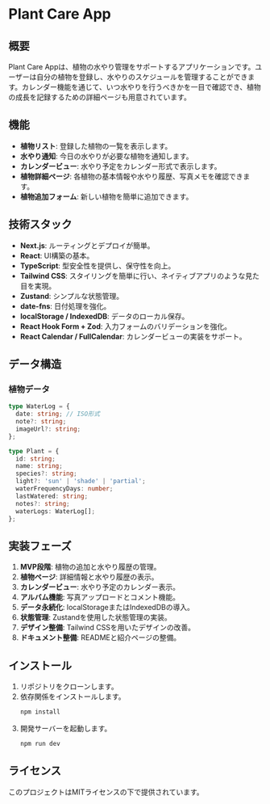 # Plant Care App

## 概要
Plant Care Appは、植物の水やり管理をサポートするアプリケーションです。ユーザーは自分の植物を登録し、水やりのスケジュールを管理することができます。カレンダー機能を通じて、いつ水やりを行うべきかを一目で確認でき、植物の成長を記録するための詳細ページも用意されています。

## 機能
- **植物リスト**: 登録した植物の一覧を表示します。
- **水やり通知**: 今日の水やりが必要な植物を通知します。
- **カレンダービュー**: 水やり予定をカレンダー形式で表示します。
- **植物詳細ページ**: 各植物の基本情報や水やり履歴、写真メモを確認できます。
- **植物追加フォーム**: 新しい植物を簡単に追加できます。

## 技術スタック
- **Next.js**: ルーティングとデプロイが簡単。
- **React**: UI構築の基本。
- **TypeScript**: 型安全性を提供し、保守性を向上。
- **Tailwind CSS**: スタイリングを簡単に行い、ネイティブアプリのような見た目を実現。
- **Zustand**: シンプルな状態管理。
- **date-fns**: 日付処理を強化。
- **localStorage / IndexedDB**: データのローカル保存。
- **React Hook Form + Zod**: 入力フォームのバリデーションを強化。
- **React Calendar / FullCalendar**: カレンダービューの実装をサポート。

## データ構造
### 植物データ
```typescript
type WaterLog = {
  date: string; // ISO形式
  note?: string;
  imageUrl?: string;
};

type Plant = {
  id: string;
  name: string;
  species?: string;
  light?: 'sun' | 'shade' | 'partial';
  waterFrequencyDays: number;
  lastWatered: string;
  notes?: string;
  waterLogs: WaterLog[];
};
```

## 実装フェーズ
1. **MVP段階**: 植物の追加と水やり履歴の管理。
2. **植物ページ**: 詳細情報と水やり履歴の表示。
3. **カレンダービュー**: 水やり予定のカレンダー表示。
4. **アルバム機能**: 写真アップロードとコメント機能。
5. **データ永続化**: localStorageまたはIndexedDBの導入。
6. **状態管理**: Zustandを使用した状態管理の実装。
7. **デザイン整備**: Tailwind CSSを用いたデザインの改善。
8. **ドキュメント整備**: READMEと紹介ページの整備。

## インストール
1. リポジトリをクローンします。
2. 依存関係をインストールします。
   ```bash
   npm install
   ```
3. 開発サーバーを起動します。
   ```bash
   npm run dev
   ```

## ライセンス
このプロジェクトはMITライセンスの下で提供されています。